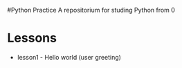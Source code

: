 #Python Practice
A repositorium for studing Python from 0

# Lessons
- lesson1 - Hello world (user greeting)
